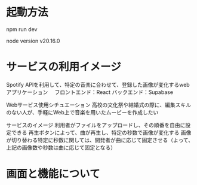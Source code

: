 # 起動方法
npm run dev

node version
v20.16.0

# サービスの利用イメージ
Spotify APIを利用して、特定の音楽に合わせて、登録した画像が変化するwebアプリケーション　
フロントエンド：React
バックエンド：Supabase

Webサービス使用シチュエーション
高校の文化祭や結婚式の際に、編集スキルのない人が、手軽にWeb上で音楽を用いたムービーを作成したい

サービスのイメージ
利用者がファイルをアップロードし、その順番を自由に設定できる
再生ボタンによって、曲が再生し、特定の秒数で画像が変化する
画像が切り替わる特定に秒数に関しては、開発者が曲に応じて固定させる（よって、上記の画像数や秒数は曲に応じて固定となる）

# 画面と機能について

